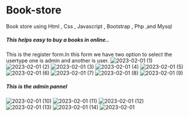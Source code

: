 # Book-store
Book store using Html , Css ,  Javascript , Bootstrap , Php ,and  Mysql
##### This helps easy to buy a books in online..
This is the register form.In this form we have two option to select the usertype one is admin and another is user.
![2023-02-01 (1)](https://user-images.githubusercontent.com/113529125/215981265-4e3b3b93-657b-4517-90c6-4b3b600363b9.png)
![2023-02-01 (2)](https://user-images.githubusercontent.com/113529125/215981654-3060e1d4-0b10-4e6d-b980-46b89a861596.png)
![2023-02-01 (3)](https://user-images.githubusercontent.com/113529125/215981694-d9d26f01-7dac-4867-8a6e-422b5bb954d5.png)
![2023-02-01 (4)](https://user-images.githubusercontent.com/113529125/215981706-748277e8-41ca-4043-bd84-f6d6459a73c2.png)
![2023-02-01 (5)](https://user-images.githubusercontent.com/113529125/215981812-1539afa1-1ff1-4f4f-9820-4ef23bbede60.png)
![2023-02-01 (6)](https://user-images.githubusercontent.com/113529125/215981912-d58bf5ee-8e6c-4087-91b8-015fe1640c3e.png)
![2023-02-01 (7)](https://user-images.githubusercontent.com/113529125/215981964-6708c579-6f44-4cae-8180-843a6973b641.png)
![2023-02-01 (8)](https://user-images.githubusercontent.com/113529125/215982042-85e0f08b-bee2-4501-bbf5-190803f85c93.png)
![2023-02-01 (9)](https://user-images.githubusercontent.com/113529125/215982096-f24bac14-ba1b-4a7c-a169-178bfc499363.png)
##### This is the admin pannel
![2023-02-01 (10)](https://user-images.githubusercontent.com/113529125/215982314-4171f824-4db8-41de-88f7-d615762fe6d4.png)
![2023-02-01 (11)](https://user-images.githubusercontent.com/113529125/215982355-04130032-d9a5-45f2-953a-059244339fdb.png)
![2023-02-01 (12)](https://user-images.githubusercontent.com/113529125/215982385-6424c33d-b7e2-4c1d-bf2c-dce005addebf.png)
![2023-02-01 (13)](https://user-images.githubusercontent.com/113529125/215982398-88d81204-08ea-4eed-b687-0615c847fd76.png)
![2023-02-01 (14)](https://user-images.githubusercontent.com/113529125/215982421-a8b738f9-fec4-4dc4-a670-21ea2b337452.png)
![2023-02-01](https://user-images.githubusercontent.com/113529125/215982438-83d56bf3-5434-4f98-8aa0-b3c6323b87bd.png)
